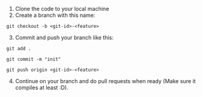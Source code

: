 1. Clone the code to your local machine
2. Create a branch with this name:

`git checkout -b <git-id>-<feature>`

3. Commit and push your branch like this:

`git add .`

`git commit -m "init"`

`git push origin <git-id>-<feature>`

4. Continue on your branch and do pull requests when ready (Make sure it compiles at least :D).
